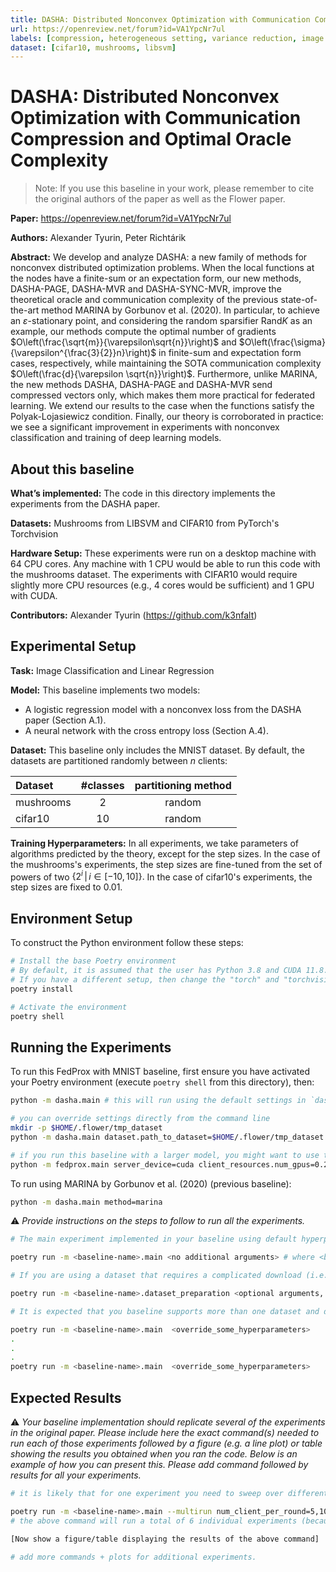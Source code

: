 ```yaml
---
title: DASHA: Distributed Nonconvex Optimization with Communication Compression and Optimal Oracle Complexity
url: https://openreview.net/forum?id=VA1YpcNr7ul
labels: [compression, heterogeneous setting, variance reduction, image classification]
dataset: [cifar10, mushrooms, libsvm]
---
```


# DASHA: Distributed Nonconvex Optimization with Communication Compression and Optimal Oracle Complexity

> Note: If you use this baseline in your work, please remember to cite the original authors of the paper as well as the Flower paper.

****Paper:**** https://openreview.net/forum?id=VA1YpcNr7ul

****Authors:**** Alexander Tyurin, Peter Richtárik

****Abstract:**** We develop and analyze DASHA: a new family of methods for nonconvex distributed optimization problems. When the local functions at the nodes have a finite-sum or an expectation form, our new methods, DASHA-PAGE, DASHA-MVR and DASHA-SYNC-MVR, improve the theoretical oracle and communication complexity of the previous state-of-the-art method MARINA by Gorbunov et al. (2020). In particular, to achieve an $\varepsilon$-stationary point, and considering the random sparsifier Rand$K$ as an example, our methods compute the optimal number of gradients $O\left(\frac{\sqrt{m}}{\varepsilon\sqrt{n}}\right)$ and $O\left(\frac{\sigma}{\varepsilon^{\frac{3}{2}}n}\right)$ in finite-sum and expectation form cases, respectively, while maintaining the SOTA communication complexity $O\left(\frac{d}{\varepsilon \sqrt{n}}\right)$. Furthermore, unlike MARINA, the new methods DASHA, DASHA-PAGE and DASHA-MVR send compressed vectors only, which makes them more practical for federated learning. We extend our results to the case when the functions satisfy the Polyak-Lojasiewicz condition. Finally, our theory is corroborated in practice: we see a significant improvement in experiments with nonconvex classification and training of deep learning models.


## About this baseline

****What’s implemented:**** The code in this directory implements the experiments from the DASHA paper.

****Datasets:**** Mushrooms from LIBSVM and CIFAR10 from PyTorch's Torchvision

****Hardware Setup:**** These experiments were run on a desktop machine with 64 CPU cores. Any machine with 1 CPU would be able to run this code with the mushrooms dataset. The experiments with CIFAR10 would require slightly more CPU resources (e.g., 4 cores would be sufficient) and 1 GPU with CUDA.

****Contributors:**** Alexander Tyurin (https://github.com/k3nfalt)


## Experimental Setup

****Task:**** Image Classification and Linear Regression

****Model:**** This baseline implements two models:
* A logistic regression model with a nonconvex loss from the DASHA paper (Section A.1).
* A neural network with the cross entropy loss (Section A.4).

**Dataset:** This baseline only includes the MNIST dataset. By default, the datasets are partitioned randomly between $n$ clients:

| Dataset | #classes | partitioning method |
| :------ | :---: | :---: |
| mushrooms | 2 | random |
| cifar10 | 10 | random |

****Training Hyperparameters:**** In all experiments, we take parameters of algorithms predicted by the theory, except for the step sizes. In the case of the mushrooms's experiments, the step sizes are fine-tuned from the set of powers of two $\{2^i\,|\,i \in [-10, 10]\}.$ In the case of cifar10's experiments, the step sizes are fixed to $0.01.$


## Environment Setup

To construct the Python environment follow these steps:

```bash
# Install the base Poetry environment
# By default, it is assumed that the user has Python 3.8 and CUDA 11.8. 
# If you have a different setup, then change the "torch" and "torchvision" lines in [tool.poetry.dependencies].
poetry install

# Activate the environment
poetry shell
```


## Running the Experiments

To run this FedProx with MNIST baseline, first ensure you have activated your Poetry environment (execute `poetry shell` from this directory), then:

```bash
python -m dasha.main # this will run using the default settings in `dasha/conf`

# you can override settings directly from the command line
mkdir -p $HOME/.flower/tmp_dataset
python -m dasha.main dataset.path_to_dataset=$HOME/.flower/tmp_dataset method.strategy.step_size=0.5 compressor.number_of_coordinates=10

# if you run this baseline with a larger model, you might want to use the GPU (not used by default).
python -m fedprox.main server_device=cuda client_resources.num_gpus=0.25
```

To run using MARINA by Gorbunov et al. (2020) (previous baseline):
```bash
python -m dasha.main method=marina
```

:warning: _Provide instructions on the steps to follow to run all the experiments._
```bash  
# The main experiment implemented in your baseline using default hyperparameters (that should be setup in the Hydra configs) should run (including dataset download and necessary partitioning) by executing the command:

poetry run -m <baseline-name>.main <no additional arguments> # where <baseline-name> is the name of this directory and that of the only sub-directory in this directory (i.e. where all your source code is)

# If you are using a dataset that requires a complicated download (i.e. not using one natively supported by TF/PyTorch) + preprocessing logic, you might want to tell people to run one script first that will do all that. Please ensure the download + preprocessing can be configured to suit (at least!) a different download directory (and use as default the current directory). The expected command to run to do this is:

poetry run -m <baseline-name>.dataset_preparation <optional arguments, but default should always run>

# It is expected that you baseline supports more than one dataset and different FL settings (e.g. different number of clients, dataset partitioning methods, etc). Please provide a list of commands showing how these experiments are run. Include also a short explanation of what each one does. Here it is expected you'll be using the Hydra syntax to override the default config.

poetry run -m <baseline-name>.main  <override_some_hyperparameters>
.
.
.
poetry run -m <baseline-name>.main  <override_some_hyperparameters>
```


## Expected Results

:warning: _Your baseline implementation should replicate several of the experiments in the original paper. Please include here the exact command(s) needed to run each of those experiments followed by a figure (e.g. a line plot) or table showing the results you obtained when you ran the code. Below is an example of how you can present this. Please add command followed by results for all your experiments._

```bash
# it is likely that for one experiment you need to sweep over different hyperparameters. You are encouraged to use Hydra's multirun functionality for this. This is an example of how you could achieve this for some typical FL hyperparameteres

poetry run -m <baseline-name>.main --multirun num_client_per_round=5,10,50 dataset=femnist,cifar10
# the above command will run a total of 6 individual experiments (because 3client_configs x 2datasets = 6 -- you can think of it as a grid).

[Now show a figure/table displaying the results of the above command]

# add more commands + plots for additional experiments.
```
